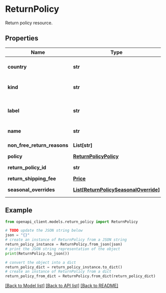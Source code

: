 # ReturnPolicy

Return policy resource.

## Properties

Name | Type | Description | Notes
------------ | ------------- | ------------- | -------------
**country** | **str** | Required. The country of sale where the return policy is applicable. | [optional] 
**kind** | **str** | Identifies what kind of resource this is. Value: the fixed string \&quot;&#x60;content#returnPolicy&#x60;\&quot; | [optional] 
**label** | **str** | Required. The user-defined label of the return policy. For the default policy, use the label \&quot;default\&quot;. | [optional] 
**name** | **str** | Required. The name of the policy as shown in Merchant Center. | [optional] 
**non_free_return_reasons** | **List[str]** | Return reasons that will incur return fees. | [optional] 
**policy** | [**ReturnPolicyPolicy**](ReturnPolicyPolicy.md) |  | [optional] 
**return_policy_id** | **str** | Return policy ID generated by Google. | [optional] 
**return_shipping_fee** | [**Price**](Price.md) |  | [optional] 
**seasonal_overrides** | [**List[ReturnPolicySeasonalOverride]**](ReturnPolicySeasonalOverride.md) | An optional list of seasonal overrides. | [optional] 

## Example

```python
from openapi_client.models.return_policy import ReturnPolicy

# TODO update the JSON string below
json = "{}"
# create an instance of ReturnPolicy from a JSON string
return_policy_instance = ReturnPolicy.from_json(json)
# print the JSON string representation of the object
print(ReturnPolicy.to_json())

# convert the object into a dict
return_policy_dict = return_policy_instance.to_dict()
# create an instance of ReturnPolicy from a dict
return_policy_from_dict = ReturnPolicy.from_dict(return_policy_dict)
```
[[Back to Model list]](../README.md#documentation-for-models) [[Back to API list]](../README.md#documentation-for-api-endpoints) [[Back to README]](../README.md)


